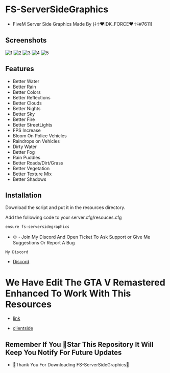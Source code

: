 
# FS-ServerSideGraphics

- FiveM  Server Side Graphics Made By (⸸♱♥IDK_FORCE♥♱⸸#7611)

## Screenshots
![1](https://cdn.discordapp.com/attachments/1021700112776437760/1191195483813728266/image.png?ex=65a48e3e&is=6592193e&hm=c3cac0d44e2774d541c787ab3035fa2514394e8d1fca34d8cfbc7101fef06b39&)
![2](https://cdn.discordapp.com/attachments/1021700112776437760/1191196211605151854/image.png?ex=65a48eec&is=659219ec&hm=9ba1c5362b6ba780cac4463fbbf2449908605566e95d9d8e2d676ef73bb918f8&)
![3](https://cdn.discordapp.com/attachments/1021700112776437760/1191196714057613342/image.png?ex=65a48f63&is=65921a63&hm=783fe0d34ec2f7b551c91b0a79292b7ddebf530247ba5c6b1b713d56dbca90cf&)
![4](https://cdn.discordapp.com/attachments/1021700112776437760/1191197154233040977/image.png?ex=65a48fcc&is=65921acc&hm=33c8fa71900305aea38cc1e5dfbe04aa7743b97ac2ff9f390def872206bcddcc&)
![5](https://cdn.discordapp.com/attachments/1021700112776437760/1191198093413187656/image.png?ex=65a490ac&is=65921bac&hm=2131243cc69c6b3b53585f88af87ea043127db39d5f8154d5513f078e3869007&)

## Features
  - Better Water
  - Better Rain
  - Better Colors
  - Better Reflections
  - Better Clouds
  - Better Nights
  - Better Sky
  - Better Fire
  - Better StreetLights
  - FPS Increase
  - Bloom On Police Vehicles
  - Raindrops on Vehicles
  - Dirty Water
  - Better Fog
  - Rain Puddles
  - Better Roads/Dirt/Grass
  - Better Vegetation
  - Better Texture Mix
  - Better Shadows

## Installation

Download the script and put it in the resources directory.

Add the following code to your server.cfg/resouces.cfg

```
ensure fs-serversidegraphics
```

- :gear:・Join My Discord And Open Ticket To Ask Support or Give Me Suggestions Or Report A Bug

```My Discord```
- [Discord](https://discord.gg/UFng7DWnWP)

# We Have Edit The GTA V Remastered Enhanced To Work With This Resources
- [link](https://www.gta5-mods.com/maps/gta-v-remastered-enhanced)

- [clientside](https://github.com/IDKFORCE/fs-graphics/)

## Remember If You 🌟Star This Repository It Will Keep You Notify For Future Updates

- 🖤Thank You For Downloading FS-ServerSideGraphics🖤
